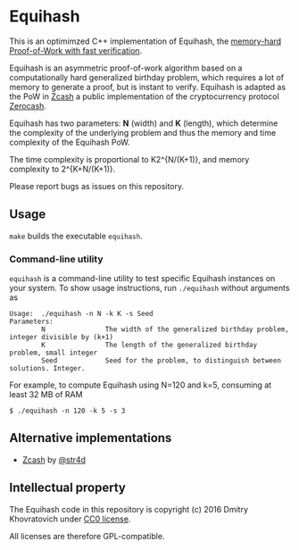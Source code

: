 # Equihash

This is an optimimzed C++ implementation of Equihash, the [memory-hard Proof-of-Work
 with fast verification](https://www.internetsociety.org/sites/default/files/blogs-media/equihash-asymmetric-proof-of-work-based-generalized-birthday-problem.pdf).

Equihash is an asymmetric proof-of-work algorithm based on a computationally
hard generalized birthday problem, which requires a lot of memory to generate
a proof, but is instant
to verify. Equihash is adapted as the PoW in [Zcash](https://z.cash/) a public implementation
of the cryptocurrency protocol [Zerocash](http://zerocash-project.org/paper).

Equihash has two parameters: **N** (width) and **K** (length), which determine the complexity 
of the underlying problem and thus the memory and time complexity of the Equihash PoW.

The time complexity is proportional to K2^{N/(K+1)}, and memory complexity to 2^{K+N/(K+1)}.

Please report bugs as issues on this repository.

## Usage

`make` builds the executable `equihash`.

### Command-line utility

`equihash` is a command-line utility to test specific Equihash instances
on your system. To show usage instructions, run
`./equihash` without arguments as
```
Usage:  ./equihash -n N -k K -s Seed
Parameters:
        N               The width of the generalized birthday problem, integer divisible by (k+1) 
        K               The length of the generalized birthday problem, small integer
        Seed            Seed for the problem, to distinguish between solutions. Integer.
```
For example, to compute Equihash using N=120 and k=5, consuming at least 32 MB of RAM
```
$ ./equihash -n 120 -k 5 -s 3
```

## Alternative implementations


* [Zcash](https://github.com/zcash/zcash/) by [@str4d](https://github.com/str4d)

## Intellectual property

The Equihash code in this
repository is copyright (c) 2016 Dmitry Khovratovich  under
[CC0 license](https://creativecommons.org/about/cc0).

All licenses are therefore GPL-compatible.

